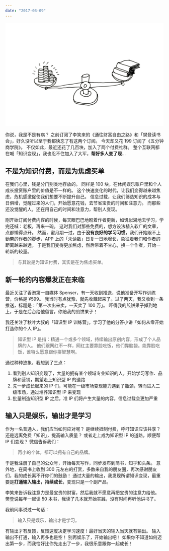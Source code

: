 ```yaml
---
date: "2017-03-09"
---
```


<img src="/_image/2017-03-09-14-37-51.jpg" alt="">

你说，我是不是有病？
之前订阅了李笑来的《通往财富自由之路》和「樊登读书会」，好久没听以至于我都快忘了有这两个订阅。
今天却又花 199 订阅了《五分钟商学院》。
不仅如此，最近还花了几百块，加入了两个付费社群。
整个互联网都在喊「知识变现」，我也忍不住加入了大军，**帮好多人变了现**...

## 不是为知识付费，而是为焦虑买单

在我们心里，钱是分门别类地存放的。
同样是 100 块，在休闲娱乐账户里和个人成长投资账户里的价值是不一样的。
这个快速变化的时代，让我们变得越来越焦虑，危机感激促使我们想要不断提升自己。
信息过载，让我们筛选知识的成本与日俱增，觉醒过来的人们，开始愿意花钱，去节省宝贵的时间和注意力。
而那些还没觉醒的人，还在用自己的时间和注意力，帮别人变现。

刚开始订阅付费内容的时候，每天眼巴巴地盼着作者更新，如饥似渴地去学习，学完还喊：老板，再来一碗。
这时我们对那些免费的，想方设法植入软广的文章，点都懒得点开。
然而，蜜月期一过，由于**没有良好的学习习惯**，我们开始跟不上勤劳的作者的脚步，APP 上的「未读数」日复一日地增长，象征着我们和作者的距离越来越远。
于是我们变得更加焦虑，然后带着不甘心，换一个作者，开始一轮新的较量。

> 与其说是为知识付费，其实是在为焦虑买单。

## 新一轮的内容爆发正在来临

最近关注了香港第一自媒体 Spenser，有一天收到推送，说他准备开写作训练营，价格是 ¥599。
我当时有点犹豫，就先收藏起来了。过了两天，我又收到一条推送，标题是：「第一次出来卖，一天卖了 100 万」。
吓得我的煎饼果子掉到地上，于是在后台给他留言，你赔我的煎饼果子！

我还关注了秋叶大叔的「知识型 IP 训练营」，学习了他的分答小讲「如何从零开始打造你的个人 IP」。

> 知识型 IP 是指：精通一个或多个领域，持续输出原创内容，形成了个人品牌的人。
> 他们跟网红不一样，网红主要靠脸吃饭，他们靠脑袋。能靠脸吃饭，谁特么愿意跟你拼智慧啊。

通过种种迹象，我想到了三点：

1. 看到别人知识变现了，大量的拥有某个领域专业知识的人，开始学习写作、品牌和营销，期望走上知识型 IP 的道路
1. 先一步成长起来的 IP 们，可能在一级市场变现能力遇到了瓶颈，转而进入二级市场，通过培养知识型 IP 来变现
1. 批量制造知识型 IP 之后，准 IP 们将产生大量的内容，信息过载会更加严重

## 输入只是娱乐，输出才是学习

作为一名普通人，我们应当如何应对呢？
是继续抵制付费，呼吁知识应该共享？
还是远离免费「知识」，提高输入质量？
或者走上成为知识型 IP 的道路，顺便帮 IP 们变现？
微信告诉我们：

> 再小的个体，都可以拥有自己的品牌。

于是我注册了自己的公众号，开始每天写作，同步发布到简书，知乎和头条。
意外地，在简书上收到 300 元左右的打赏，多数来自我的朋友圈，再次感谢朋友们，我的成长离不开你们的鼓励！
通过大量的输出，我发现所谓知识变现，最重要是**打通输入输出，持续成长**，变现只是一个副产品。

李笑来告诉我注意力是最宝贵的财富，然后我就不愿意再把宝贵的注意力给他。
樊登说每年一起读 50 本书，我读了几本就开始实践，没有时间再听他讲书了。

我前同事说过一句话：

> 输入只是娱乐，输出才是学习。

有输出才有反馈，反馈速度决定学习速度！最好当天的输入当天就有输出。
输入输出不打通，输入再多也是空！
别再娱乐了，开始输出吧！
如果你不知道如何迈出第一步，而我恰好比你先走出了一步，我很乐意跟你一起成长！
